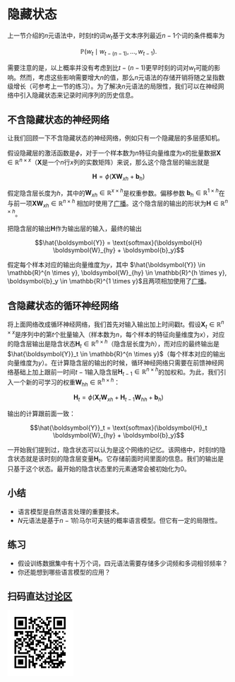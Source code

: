 # 隐藏状态

上一节介绍的$n$元语法中，时刻$t$的词$w_t$基于文本序列最近$n-1$个词的条件概率为

$$\mathbb{P}(w_t \mid w_{t-(n-1)}, \ldots, w_{t-1}).$$

需要注意的是，以上概率并没有考虑到比$t-(n-1)$更早时刻的词对$w_t$可能的影响。然而，考虑这些影响需要增大$n$的值，那么$n$元语法的存储开销将随之呈指数级增长（可参考上一节的练习）。为了解决$n$元语法的局限性，我们可以在神经网络中引入隐藏状态来记录时间序列的历史信息。




## 不含隐藏状态的神经网络


让我们回顾一下不含隐藏状态的神经网络，例如只有一个隐藏层的多层感知机。

假设隐藏层的激活函数是$\phi$，对于一个样本数为$n$特征向量维度为$x$的批量数据$\boldsymbol{X} \in \mathbb{R}^{n \times x}$（$\boldsymbol{X}$是一个$n$行$x$列的实数矩阵）来说，那么这个隐含层的输出就是

$$\boldsymbol{H} = \phi(\boldsymbol{X} \boldsymbol{W}_{xh} + \boldsymbol{b}_h)$$

假定隐含层长度为$h$，其中的$\boldsymbol{W}_{xh} \in \mathbb{R}^{x \times h}$是权重参数。偏移参数 $\boldsymbol{b}_h \in \mathbb{R}^{1 \times h}$在与前一项$\boldsymbol{X} \boldsymbol{W}_{xh} \in \mathbb{R}^{n \times h}$ 相加时使用了[广播](../chapter_crashcourse/ndarray.md)。这个隐含层的输出的形状为$\boldsymbol{H} \in \mathbb{R}^{n \times h}$。

把隐含层的输出$\boldsymbol{H}$作为输出层的输入，最终的输出

$$\hat{\boldsymbol{Y}} = \text{softmax}(\boldsymbol{H} \boldsymbol{W}_{hy} + \boldsymbol{b}_y)$$

假定每个样本对应的输出向量维度为$y$，其中 $\hat{\boldsymbol{Y}} \in \mathbb{R}^{n \times y}, \boldsymbol{W}_{hy} \in \mathbb{R}^{h \times y}, \boldsymbol{b}_y \in \mathbb{R}^{1 \times y}$且两项相加使用了[广播](../chapter_crashcourse/ndarray.md)。



## 含隐藏状态的循环神经网络


将上面网络改成循环神经网络，我们首先对输入输出加上时间戳$t$。假设$\boldsymbol{X}_t \in \mathbb{R}^{n \times x}$是序列中的第$t$个批量输入（样本数为$n$，每个样本的特征向量维度为$x$），对应的隐含层输出是隐含状态$\boldsymbol{H}_t  \in \mathbb{R}^{n \times h}$（隐含层长度为$h$），而对应的最终输出是$\hat{\boldsymbol{Y}}_t \in \mathbb{R}^{n \times y}$（每个样本对应的输出向量维度为$y$）。在计算隐含层的输出的时候，循环神经网络只需要在前馈神经网络基础上加上跟前一时间$t-1$输入隐含层$\boldsymbol{H}_{t-1} \in \mathbb{R}^{n \times h}$的加权和。为此，我们引入一个新的可学习的权重$\boldsymbol{W}_{hh} \in \mathbb{R}^{h \times h}$：

$$\boldsymbol{H}_t = \phi(\boldsymbol{X}_t \boldsymbol{W}_{xh} + \boldsymbol{H}_{t-1} \boldsymbol{W}_{hh}  + \boldsymbol{b}_h)$$

输出的计算跟前面一致：

$$\hat{\boldsymbol{Y}}_t = \text{softmax}(\boldsymbol{H}_t \boldsymbol{W}_{hy}  + \boldsymbol{b}_y)$$

一开始我们提到过，隐含状态可以认为是这个网络的记忆。该网络中，时刻$t$的隐含状态就是该时刻的隐含层变量$\boldsymbol{H}_t$。它存储前面时间里面的信息。我们的输出是只基于这个状态。最开始的隐含状态里的元素通常会被初始化为0。


## 小结

* 语言模型是自然语言处理的重要技术。
* $N$元语法是基于$n-1$阶马尔可夫链的概率语言模型。但它有一定的局限性。


## 练习

* 假设训练数据集中有十万个词，四元语法需要存储多少词频和多词相邻频率？
* 你还能想到哪些语言模型的应用？


## 扫码直达[讨论区](https://discuss.gluon.ai/t/topic/6669)

![](../img/qr_hidden-state.svg)

